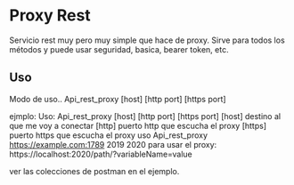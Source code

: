 
# Proxy Rest

Servicio rest muy pero muy simple que hace de proxy.
Sirve para todos los métodos y puede usar seguridad, basica, bearer token, etc.



## Uso

Modo de uso..
Api_rest_proxy [host] [http port] [https port]

ejmplo:
Uso: Api_rest_proxy [host] [http port] [https port]
[host] destino al que me voy a conectar
[http] puerto http que escucha el proxy
[https] puerto https que escucha el proxy
uso Api_rest_proxy https://example.com:1789 2019 2020
para usar el proxy:
https://localhost:2020/path/?variableName=value

ver las colecciones de postman en el ejemplo.



